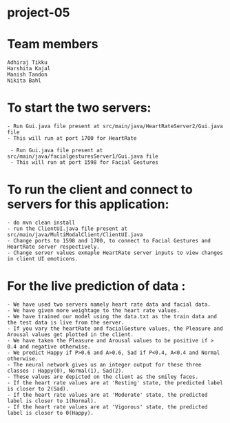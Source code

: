# project-05
# Team members
    Adhiraj Tikku
    Harshita Kajal
    Manish Tandon
    Nikita Bahl
    

# To start the two servers:
    - Run Gui.java file present at src/main/java/HeartRateServer2/Gui.java file
    - This will run at port 1700 for HeartRate

     - Run Gui.java file present at src/main/java/facialgesturesServer1/Gui.java file
     - This will run at port 1598 for Facial Gestures
    
# To run the client and connect to servers for this application:
    - do mvn clean install
    - run the ClientUI.java file present at src/main/java/MultiModalClient/ClientUI.java
    - Change ports to 1598 and 1700, to connect to Facial Gestures and HeartRate server respectively.
    - Change server values exmaple HeartRate server inputs to view changes in client UI emoticons.



# For the live prediction of data :
    - We have used two servers namely heart rate data and facial data.
    - We have given more weightage to the heart rate values.
    - We have trained our model using the data.txt as the train data and the test data is live from the server.
    - If you vary the heartRate and facialGesture values, the Pleasure and Arousal values get plotted in the client.
    - We have taken the Pleasure and Arousal values to be positive if > 0.4 and negative otherwise.
    - We predict Happy if P>0.6 and A>0.6, Sad if P<0.4, A<0.4 and Normal otherwise.
    - The neural network gives us an integer output for these three classes : Happy(0), Normal(1), Sad(2).
    - These values are depicted on the client as the smiley faces.
    - If the heart rate values are at 'Resting' state, the predicted label is closer to 2(Sad).
    - If the heart rate values are at 'Moderate' state, the predicted label is closer to 1(Normal).
    - If the heart rate values are at 'Vigorous' state, the predicted label is closer to 0(Happy).


